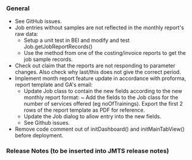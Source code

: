 ### General
- See GitHub issues.
- Job entries without samples are not reflected in the monthly report's raw data:
  * Setup a unit test in BEl and modify and test Job.getJobReportRecords()
  * Use the method from one of the costing/invoice reports to get the job sample records.
- Check out claim that the reports are not responding to parameter changes.
  Also check why last/this does not give the correct period.
- Implement month report feature update in accordance with proforma, report template
  and GA's email:
  * Update Job class to contain the new fields according to the new monthly report format:
    ~ Add the fields to the Job class for the number of services offered (eg noOfTrainings).
      Export the first 2 rows of the report template as PDF for reference.
  * Update the Job dialog to allow entry into the new fields.
  * See Github issues.
- Remove code comment out of initDashboard() and initMainTabView() before deployment.

### Release Notes (to be inserted into JMTS release notes)
